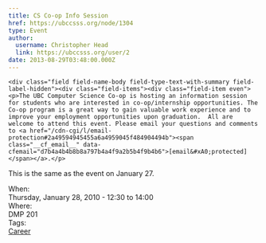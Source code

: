 ```yaml
---
title: CS Co-op Info Session 
href: https://ubccsss.org/node/1304
type: Event
author:
  username: Christopher Head
  link: https://ubccsss.org/user/2
date: 2013-08-29T03:48:00.000Z
---
```



    <div class="field field-name-body field-type-text-with-summary field-label-hidden"><div class="field-items"><div class="field-item even"><p>The UBC Computer Science Co-op is hosting an information session for students who are interested in co-op/internship opportunities. The Co-op program is a great way to gain valuable work experience and to improve your employment opportunities upon graduation.  All are welcome to attend this event. Please email your questions and comments to <a href="/cdn-cgi/l/email-protection#2a49594945455a6a4959045f484904494b"><span class="__cf_email__" data-cfemail="d7b4a4b4b8b8a797b4a4f9a2b5b4f9b4b6">[email&#xA0;protected]</span></a>.</p>
<p>This is the same as the event on January 27.</p>
</div></div></div><div class="field field-name-field-dates field-type-datetime field-label-above"><div class="field-label">When:&#xA0;</div><div class="field-items"><div class="field-item even"><span class="date-display-single">Thursday, January 28, 2010 - <span class="date-display-range"><span class="date-display-start">12:30</span> to <span class="date-display-end">14:00</span></span></span></div></div></div><div class="field field-name-field-location field-type-text field-label-above"><div class="field-label">Where:&#xA0;</div><div class="field-items"><div class="field-item even">DMP 201</div></div></div>    <footer>
    <div class="field field-name-field-tags field-type-taxonomy-term-reference field-label-above"><div class="field-label">Tags:&#xA0;</div><div class="field-items"><div class="field-item even"><a href="/career">Career</a></div></div></div>      </footer>
    